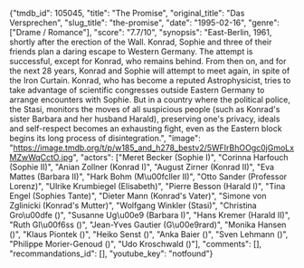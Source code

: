{"tmdb_id": 105045, "title": "The Promise", "original_title": "Das Versprechen", "slug_title": "the-promise", "date": "1995-02-16", "genre": ["Drame / Romance"], "score": "7.7/10", "synopsis": "East-Berlin, 1961, shortly after the erection of the Wall. Konrad, Sophie and three of their friends plan a daring escape to Western Germany. The attempt is successful, except for Konrad, who remains behind. From then on, and for the next 28 years, Konrad and Sophie will attempt to meet again, in spite of the Iron Curtain. Konrad, who has become a reputed Astrophysicist, tries to take advantage of scientific congresses outside Eastern Germany to arrange encounters with Sophie. But in a country where the political police, the Stasi, monitors the moves of all suspicious people (such as Konrad's sister Barbara and her husband Harald), preserving one's privacy, ideals and self-respect becomes an exhausting fight, even as the Eastern block begins its long process of disintegration.", "image": "https://image.tmdb.org/t/p/w185_and_h278_bestv2/5WFIrBhOOgc0jGmoLxMZwWqCctO.jpg", "actors": ["Meret Becker (Sophie I)", "Corinna Harfouch (Sophie II)", "Anian Zollner (Konrad I)", "August Zirner (Konrad II)", "Eva Mattes (Barbara II)", "Hark Bohm (M\u00fcller II)", "Otto Sander (Professor Lorenz)", "Ulrike Krumbiegel (Elisabeth)", "Pierre Besson (Harald I)", "Tina Engel (Sophies Tante)", "Dieter Mann (Konrad's Vater)", "Simone von Zglinicki (Konrad's Mutter)", "Wolfgang Winkler (Stasi)", "Christina Gro\u00dfe ()", "Susanne Ug\u00e9 (Barbara I)", "Hans Kremer (Harald II)", "Ruth Gl\u00f6ss ()", "Jean-Yves Gautier (G\u00e9rard)", "Monika Hansen ()", "Klaus Piontek ()", "Heiko Senst ()", "Anka Baier ()", "Sven Lehmann ()", "Philippe Morier-Genoud ()", "Udo Kroschwald ()"], "comments": [], "recommandations_id": [], "youtube_key": "notfound"}